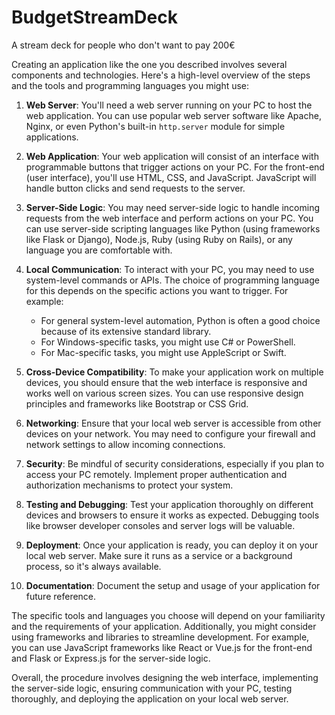 # BudgetStreamDeck
A stream deck for people who don't want to pay 200€

Creating an application like the one you described involves several components and technologies. Here's a high-level overview of the steps and the tools and programming languages you might use:

1. **Web Server**: You'll need a web server running on your PC to host the web application. You can use popular web server software like Apache, Nginx, or even Python's built-in `http.server` module for simple applications.

2. **Web Application**: Your web application will consist of an interface with programmable buttons that trigger actions on your PC. For the front-end (user interface), you'll use HTML, CSS, and JavaScript. JavaScript will handle button clicks and send requests to the server.

3. **Server-Side Logic**: You may need server-side logic to handle incoming requests from the web interface and perform actions on your PC. You can use server-side scripting languages like Python (using frameworks like Flask or Django), Node.js, Ruby (using Ruby on Rails), or any language you are comfortable with.

4. **Local Communication**: To interact with your PC, you may need to use system-level commands or APIs. The choice of programming language for this depends on the specific actions you want to trigger. For example:
   - For general system-level automation, Python is often a good choice because of its extensive standard library.
   - For Windows-specific tasks, you might use C# or PowerShell.
   - For Mac-specific tasks, you might use AppleScript or Swift.

5. **Cross-Device Compatibility**: To make your application work on multiple devices, you should ensure that the web interface is responsive and works well on various screen sizes. You can use responsive design principles and frameworks like Bootstrap or CSS Grid.

6. **Networking**: Ensure that your local web server is accessible from other devices on your network. You may need to configure your firewall and network settings to allow incoming connections.

7. **Security**: Be mindful of security considerations, especially if you plan to access your PC remotely. Implement proper authentication and authorization mechanisms to protect your system.

8. **Testing and Debugging**: Test your application thoroughly on different devices and browsers to ensure it works as expected. Debugging tools like browser developer consoles and server logs will be valuable.

9. **Deployment**: Once your application is ready, you can deploy it on your local web server. Make sure it runs as a service or a background process, so it's always available.

10. **Documentation**: Document the setup and usage of your application for future reference.

The specific tools and languages you choose will depend on your familiarity and the requirements of your application. Additionally, you might consider using frameworks and libraries to streamline development. For example, you can use JavaScript frameworks like React or Vue.js for the front-end and Flask or Express.js for the server-side logic.

Overall, the procedure involves designing the web interface, implementing the server-side logic, ensuring communication with your PC, testing thoroughly, and deploying the application on your local web server.
